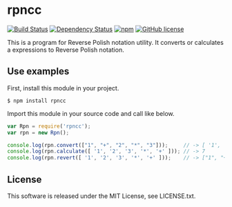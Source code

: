 # rpncc
[![Build Status](https://travis-ci.org/TsutomuNakamura/rpncc.svg?branch=develop)](https://travis-ci.org/TsutomuNakamura/rpncc) 
[![Dependency Status](https://gemnasium.com/badges/github.com/TsutomuNakamura/rpncc.svg)](https://gemnasium.com/github.com/TsutomuNakamura/rpncc)
[![npm](https://img.shields.io/npm/v/rpncc.svg)](https://npmjs.com/package/rpncc)
[![GitHub license](https://img.shields.io/github/license/TsutomuNakamura/rpncc.svg)](https://github.com/TsutomuNakamura/rpncc)

This is a program for Reverse Polish notation utility.
It converts or calculates a expressions to Reverse Polish notation.

## Use examples
First, install this module in your project.
```console
$ npm install rpncc
```

Import this module in your source code and call like below.
```javascript
var Rpn = require('rpncc');
var rpn = new Rpn();

console.log(rpn.convert(["1", "+", "2", "*", "3"]));     // -> [ '1', '2', '3', '*', '+' ]
console.log(rpn.calculate([ '1', '2', '3', '*', '+' ])); // -> 7
console.log(rpn.revert([ '1', '2', '3', '*', '+' ]));    // -> ["1", "+", "2", "*", "3"]
```

## License
This software is released under the MIT License, see LICENSE.txt.

